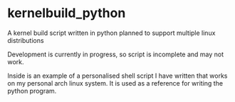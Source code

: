 # kernelbuild_python
A kernel build script written in python planned to support multiple linux distributions

Development is currently in progress, so script is incomplete and may not work.

Inside is an example of a personalised shell script I have written that works on my personal arch linux system. It is used as a reference for writing the python program.

